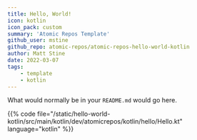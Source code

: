 ```yaml
---
title: Hello, World!
icon: kotlin
icon_pack: custom
summary: 'Atomic Repos Template'
github_user: mstine
github_repo: atomic-repos/atomic-repos-hello-world-kotlin
author: Matt Stine
date: 2022-03-07
tags:
    - template
    - kotlin
---
```


What would normally be in your `README.md` would go here.

{{% code file="/static/hello-world-kotlin/src/main/kotlin/dev/atomicrepos/kotlin/hello/Hello.kt" language="kotlin" %}}
